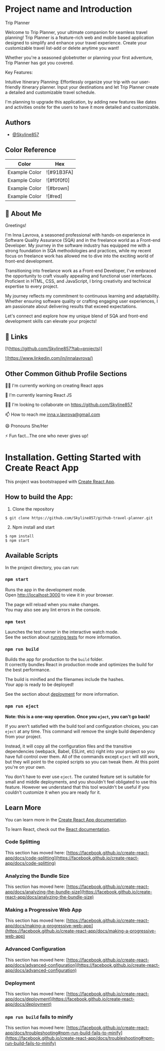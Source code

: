 # Project name and Introduction

Trip Planner

Welcome to Trip Planner, your ultimate companion for seamless travel planning! Trip Planner is a feature-rich web and mobile based application designed to simplify and enhance your travel experience. Create your customizable travel list-add or delete anytime you want!

Whether you're a seasoned globetrotter or planning your first adventure, Trip Planner has got you covered.

Key Features:

Intuitive Itinerary Planning: Effortlessly organize your trip with our user-friendly itinerary planner. Input your destinations and let Trip Planner create a detailed and customizable travel schedule.

I'm planning to upgrade this application, by adding new features like dates and activities onsite for the users to have it more detailed and customizable.

## Authors

- [@Skyline857](https://github.com/Skyline857)

## Color Reference

| Color             | Hex                                                                |
| ----------------- | ------------------------------------------------------------------ |
| Example Color | ![#91B3FA] |
| Example Color | ![#f0f0f0] |
| Example Color | ![#brown] |
| Example Color | ![#red]  |


## 🚀 About Me

Greetings! 

I'm Inna Lavrova, a seasoned professional with hands-on experience in Software Quality Assurance (SQA) and in the freelance world as a Front-end Developer. My journey in the software industry has equipped me with a strong foundation in SQA methodologies and practices, while my recent focus on freelance work has allowed me to dive into the exciting world of front-end development.

Transitioning into freelance work as a Front-end Developer, I've embraced the opportunity to craft visually appealing and functional user interfaces. Proficient in HTML, CSS, and JavaScript, I bring creativity and technical expertise to every project.

My journey reflects my commitment to continuous learning and adaptability. Whether ensuring software quality or crafting engaging user experiences, I am passionate about delivering results that exceed expectations.

Let's connect and explore how my unique blend of SQA and front-end development skills can elevate your projects!

## 🔗 Links
[!(https://github.com/Skyline857?tab=projects)]

[!(https://www.linkedin.com/in/innalavrova/)](https://www.linkedin.com/)



## Other Common Github Profile Sections
👩‍💻 I'm currently working on creating React apps

🧠 I'm currently learning React JS

👯‍♀️ I'm looking to collaborate on https://github.com/Skyline857

📫 How to reach me inna.v.lavrova@gmail.com

😄 Pronouns She/Her

⚡️ Fun fact...The one who never gives up!



# Installation. Getting Started with Create React App

This project was bootstrapped with [Create React App](https://github.com/facebook/create-react-app).

## How to build the App:
1. Clone the repository
```
$ git clone https://github.com/Skyline857/github-travel-planner.git 
```
2. Npm install and start
```
$ npm install
$ npm start
```

## Available Scripts

In the project directory, you can run:

### `npm start`

Runs the app in the development mode.\
Open [http://localhost:3000](http://localhost:3000) to view it in your browser.

The page will reload when you make changes.\
You may also see any lint errors in the console.

### `npm test`

Launches the test runner in the interactive watch mode.\
See the section about [running tests](https://facebook.github.io/create-react-app/docs/running-tests) for more information.

### `npm run build`

Builds the app for production to the `build` folder.\
It correctly bundles React in production mode and optimizes the build for the best performance.

The build is minified and the filenames include the hashes.\
Your app is ready to be deployed!

See the section about [deployment](https://facebook.github.io/create-react-app/docs/deployment) for more information.

### `npm run eject`

**Note: this is a one-way operation. Once you `eject`, you can't go back!**

If you aren't satisfied with the build tool and configuration choices, you can `eject` at any time. This command will remove the single build dependency from your project.

Instead, it will copy all the configuration files and the transitive dependencies (webpack, Babel, ESLint, etc) right into your project so you have full control over them. All of the commands except `eject` will still work, but they will point to the copied scripts so you can tweak them. At this point you're on your own.

You don't have to ever use `eject`. The curated feature set is suitable for small and middle deployments, and you shouldn't feel obligated to use this feature. However we understand that this tool wouldn't be useful if you couldn't customize it when you are ready for it.

## Learn More

You can learn more in the [Create React App documentation](https://facebook.github.io/create-react-app/docs/getting-started).

To learn React, check out the [React documentation](https://reactjs.org/).

### Code Splitting

This section has moved here: [https://facebook.github.io/create-react-app/docs/code-splitting](https://facebook.github.io/create-react-app/docs/code-splitting)

### Analyzing the Bundle Size

This section has moved here: [https://facebook.github.io/create-react-app/docs/analyzing-the-bundle-size](https://facebook.github.io/create-react-app/docs/analyzing-the-bundle-size)

### Making a Progressive Web App

This section has moved here: [https://facebook.github.io/create-react-app/docs/making-a-progressive-web-app](https://facebook.github.io/create-react-app/docs/making-a-progressive-web-app)

### Advanced Configuration

This section has moved here: [https://facebook.github.io/create-react-app/docs/advanced-configuration](https://facebook.github.io/create-react-app/docs/advanced-configuration)

### Deployment

This section has moved here: [https://facebook.github.io/create-react-app/docs/deployment](https://facebook.github.io/create-react-app/docs/deployment)

### `npm run build` fails to minify

This section has moved here: [https://facebook.github.io/create-react-app/docs/troubleshooting#npm-run-build-fails-to-minify](https://facebook.github.io/create-react-app/docs/troubleshooting#npm-run-build-fails-to-minify)
